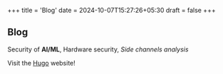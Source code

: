 +++
title = 'Blog'
date = 2024-10-07T15:27:26+05:30
draft = false
+++
## Blog

Security of **AI/ML**, Hardware security, *Side channels analysis* 


Visit the [Hugo](https://gohugo.io) website!
